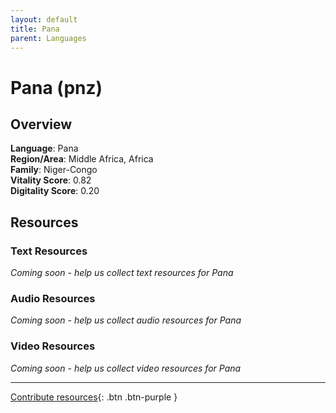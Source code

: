 ```yaml
---
layout: default
title: Pana
parent: Languages
---
```


# Pana (pnz)

## Overview

**Language**: Pana  
**Region/Area**: Middle Africa, Africa  
**Family**: Niger-Congo  
**Vitality Score**: 0.82  
**Digitality Score**: 0.20  

## Resources

### Text Resources
*Coming soon - help us collect text resources for Pana*

### Audio Resources
*Coming soon - help us collect audio resources for Pana*

### Video Resources
*Coming soon - help us collect video resources for Pana*

---

[Contribute resources](https://fairtrain.github.io/){: .btn .btn-purple }
